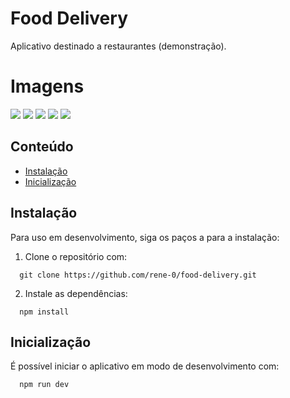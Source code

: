 # Food Delivery

Aplicativo destinado a restaurantes (demonstração).

# Imagens

<img src="https://media.licdn.com/dms/image/D4D22AQHLrGWQrTkD6g/feedshare-shrink_2048_1536/0/1696797366779?e=1699488000&v=beta&t=Lt39SlSgmAAeLbEoqHHXVGV1c30550-j4xRTuIuB7x0">
<img src="https://media.licdn.com/dms/image/D4D22AQGpKPvDv1iNKg/feedshare-shrink_2048_1536/0/1696797367420?e=1699488000&v=beta&t=nD6_yn4fa65lyYWwth7ho6scb6-Qvp-17BjMqCfV-Ek">
<img src="https://media.licdn.com/dms/image/D4D22AQEHZZewDH2xTA/feedshare-shrink_2048_1536/0/1696797367044?e=1699488000&v=beta&t=iBCU5y5QfBeg5DBxuF-qSod4QdRRuqSjnMYXbMJ7bc0">
<img src="https://media.licdn.com/dms/image/D4D22AQETMMpsx5AYKA/feedshare-shrink_2048_1536/0/1696797367491?e=1699488000&v=beta&t=s6qeD6jKudGt_-ELyt8w7eUDGM59P8PAMytjqYIzBgA">
<img src="https://media.licdn.com/dms/image/D4D22AQEXlAYRHaxK-w/feedshare-shrink_2048_1536/0/1696797367731?e=1699488000&v=beta&t=aqUeN3lJ1ryatH7y2tBjyhhFRLCn0dFSmSL3Xi4SXhk">

## Conteúdo

- [Instalação](#Instalação)
- [Inicialização](#Inicialização)

## Instalação

Para uso em desenvolvimento, siga os paços a para a instalação:

1. Clone o repositório com:

```
  git clone https://github.com/rene-0/food-delivery.git
```

2. Instale as dependências:

```
  npm install
```

## Inicialização

É possível iniciar o aplicativo em modo de desenvolvimento com:

```
  npm run dev
```
